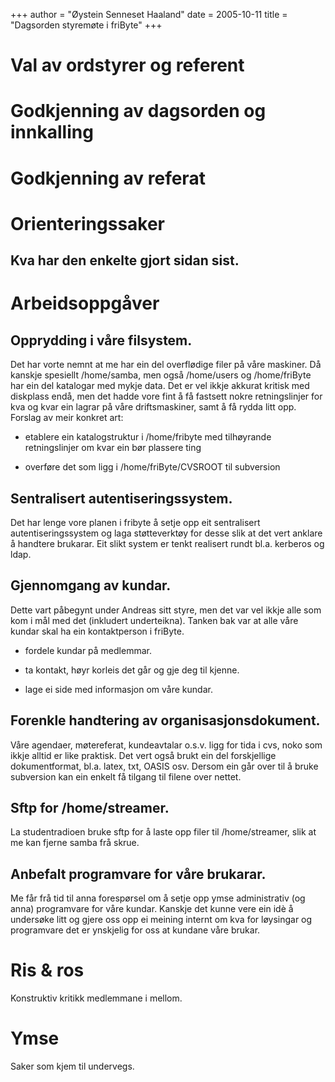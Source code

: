 +++
author = "Øystein Senneset Haaland"
date = 2005-10-11
title = "Dagsorden styremøte i friByte"
+++

# Val av ordstyrer og referent

# Godkjenning av dagsorden og innkalling

# Godkjenning av referat

# Orienteringssaker

## Kva har den enkelte gjort sidan sist.

# Arbeidsoppgåver

## Opprydding i våre filsystem.

Det har vorte nemnt at me har ein del overflødige filer på våre
maskiner. Då kanskje spesiellt /home/samba, men også /home/users og
/home/friByte har ein del katalogar med mykje data. Det er vel ikkje
akkurat kritisk med diskplass endå, men det hadde vore fint å få
fastsett nokre retningslinjer for kva og kvar ein lagrar på våre
driftsmaskiner, samt å få rydda litt opp. Forslag av meir konkret art:

-   etablere ein katalogstruktur i /home/fribyte med tilhøyrande
    retningslinjer om kvar ein bør plassere ting

-   overføre det som ligg i /home/friByte/CVSROOT til subversion

## Sentralisert autentiseringssystem.

Det har lenge vore planen i fribyte å setje opp eit sentralisert
autentiseringssystem og laga støtteverktøy for desse slik at det vert
anklare å handtere brukarar. Eit slikt system er tenkt realisert rundt
bl.a. kerberos og ldap.

## Gjennomgang av kundar.

Dette vart påbegynt under Andreas sitt styre, men det var vel ikkje alle
som kom i mål med det (inkludert underteikna). Tanken bak var at alle
våre kundar skal ha ein kontaktperson i friByte.

-   fordele kundar på medlemmar.

-   ta kontakt, høyr korleis det går og gje deg til kjenne.

-   lage ei side med informasjon om våre kundar.

## Forenkle handtering av organisasjonsdokument.

Våre agendaer, møtereferat, kundeavtalar o.s.v. ligg for tida i cvs,
noko som ikkje alltid er like praktisk. Det vert også brukt ein del
forskjellige dokumentformat, bl.a. latex, txt, OASIS osv. Dersom ein går
over til å bruke subversion kan ein enkelt få tilgang til filene over
nettet.

## Sftp for /home/streamer.

La studentradioen bruke sftp for å laste opp filer til /home/streamer,
slik at me kan fjerne samba frå skrue.

## Anbefalt programvare for våre brukarar.

Me får frå tid til anna forespørsel om å setje opp ymse administrativ
(og anna) programvare for våre kundar. Kanskje det kunne vere ein idè å
undersøke litt og gjere oss opp ei meining internt om kva for løysingar
og programvare det er ynskjelig for oss at kundane våre brukar.

# Ris & ros

Konstruktiv kritikk medlemmane i mellom.

# Ymse

Saker som kjem til undervegs.
